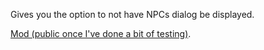 Gives you the option to not have NPCs dialog be displayed.

[Mod (public once I've done a bit of testing)](https://steamcommunity.com/sharedfiles/filedetails/?id=3262816502).
